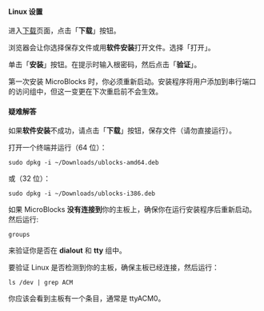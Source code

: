 #### Linux 设置 ####

进入[下载](https://www.microblocksfun.cn/download)页面，点击「**下载**」按钮。

浏览器会让你选择保存文件或用**软件安装**打开文件。选择「打开」。

单击「**安装**」按钮。在提示时输入根密码，然后点击「**验证**」。

第一次安装 MicroBlocks 时，你必须重新启动。安装程序将用户添加到串行端口的访问组中，但这一变更在下次重启前不会生效。

#### 疑难解答 ####

如果**软件安装**不成功，请点击「**下载**」按钮，保存文件（请勿直接运行）。

打开一个终端并运行（64 位）：

    sudo dpkg -i ~/Downloads/ublocks-amd64.deb

或（32 位）：

    sudo dpkg -i ~/Downloads/ublocks-i386.deb

如果 MicroBlocks **没有连接到**你的主板上，确保你在运行安装程序后重新启动。然后运行:

    groups

来验证你是否在 **dialout** 和 **tty** 组中。

要验证 Linux 是否检测到你的主板，确保主板已经连接，然后运行：

    ls /dev | grep ACM

你应该会看到主板有一个条目，通常是 ttyACM0。
